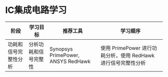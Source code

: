 # IC集成电路学习

| 阶段            | 学习目标               | 推荐工具                               | 学习顺序                                      |
| ------------- | ------------------ | ---------------------------------- | ----------------------------------------- |
| 功耗和信号完整性分析    | 分析功耗和信号完整性         | Synopsys PrimePower, ANSYS RedHawk | 使用 PrimePower 进行功耗分析，使用 RedHawk 进行信号完整性分析 |



